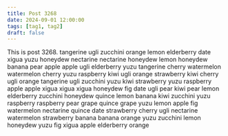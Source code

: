 ```yaml
---
title: Post 3268
date: 2024-09-01 12:00:00
tags: [tag1, tag2]
draft: false
---
```

This is post 3268.
tangerine
ugli
zucchini
orange
lemon
elderberry
date
xigua
yuzu
honeydew
nectarine
nectarine
honeydew
lemon
honeydew
banana
pear
apple
apple
ugli
elderberry
yuzu
tangerine
cherry
watermelon
watermelon
cherry
yuzu
raspberry
kiwi
ugli
orange
strawberry
kiwi
cherry
ugli
orange
tangerine
ugli
zucchini
yuzu
kiwi
strawberry
yuzu
raspberry
apple
apple
xigua
xigua
xigua
honeydew
fig
date
ugli
pear
kiwi
pear
lemon
elderberry
zucchini
honeydew
quince
lemon
banana
kiwi
zucchini
yuzu
raspberry
raspberry
pear
grape
quince
grape
yuzu
lemon
apple
fig
watermelon
nectarine
quince
date
strawberry
cherry
ugli
nectarine
watermelon
strawberry
banana
banana
orange
yuzu
zucchini
lemon
honeydew
yuzu
fig
xigua
apple
elderberry
orange
